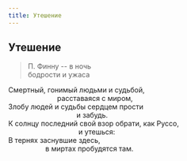 ```yaml
---
title: Утешение
---
```

## Утешение

> П. Финну -- в ночь  
> бодрости и ужаса

Смертный, гонимый людьми и судьбой,  
                         расставаяся с миром,  
Злобу людей и судьбы сердцем прости  
                                   и забудь.  
К солнцу последний свой взор обрати, как Руссо,  
                                    и утешься:  
В тернях заснувшие здесь,  
                   в миртах пробудятся там.